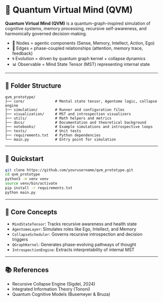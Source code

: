 # 🧠 Quantum Virtual Mind (QVM)

**Quantum Virtual Mind (QVM)** is a quantum-graph-inspired simulation of cognitive systems, memory processing, recursive self-awareness, and harmonically governed decision-making.

- 🧩 Nodes = agentic components (Sense, Memory, Intellect, Action, Ego)
- 🔗 Edges = phase-coupled relationships (attention, memory trace, feedback)
- 🌀 Evolution = driven by quantum graph kernel + collapse dynamics
- 📊 Observable = Mind State Tensor (MST) representing internal state

---

## 📁 Folder Structure

```
qvm_prototype/
├── core/              # Mental state tensor, Agentome logic, collapse engine
├── simulation/        # Runner and configuration files
├── visualization/     # MST and introspection visualizers
├── utils/             # Math helpers and metrics
├── docs/              # Documentation and theoretical background
├── notebooks/         # Example simulations and introspective loops
├── tests/             # Unit tests
├── requirements.txt   # Python dependencies
└── main.py            # Entry point for simulation
```

---

## 🚀 Quickstart

```bash
git clone https://github.com/yourusername/qvm_prototype.git
cd qvm_prototype
python3 -m venv venv
source venv/bin/activate
pip install -r requirements.txt
python main.py
```

---

## 🎯 Core Concepts

- `MindStateTensor`: Tracks recursive awareness and health state
- `AgentomeLayer`: Simulates roles like Ego, Intellect, and Memory
- `CollapseScheduler`: Governs recursive introspection and decision triggers
- `QGraphKernel`: Generates phase-evolving pathways of thought
- `IntrospectionEngine`: Extracts interpretability of internal MST

---

## 📚 References

- Recursive Collapse Engine (Sigdel, 2024)
- Integrated Information Theory (Tononi)
- Quantum Cognitive Models (Busemeyer & Bruza)
